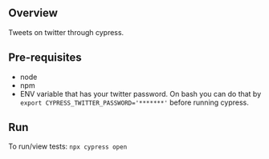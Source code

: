 ## Overview

Tweets on twitter through cypress.

## Pre-requisites
* node
* npm
* ENV variable that has your twitter password. On bash you can do that by `export CYPRESS_TWITTER_PASSWORD='*******'` before running cypress.

## Run
To run/view tests:
`npx cypress open`
